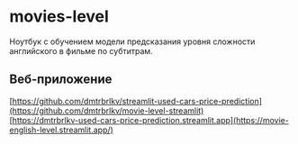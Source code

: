 # movies-level

Ноутбук с обучением модели предсказания уровня сложности английского в фильме по субтитрам.

## Веб-приложение
[https://github.com/dmtrbrlkv/streamlit-used-cars-price-prediction](https://github.com/dmtrbrlkv/movie-level-streamlit)  
[https://dmtrbrlkv-used-cars-price-prediction.streamlit.app](https://movie-english-level.streamlit.app/)
